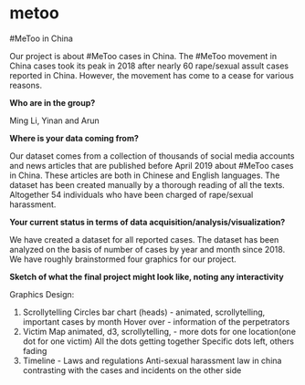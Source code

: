 # metoo
#MeToo in China


Our project is about #MeToo cases in China. The #MeToo movement in China cases took its peak in 2018 after nearly 60 rape/sexual assult cases reported in China. However, the movement has come to a cease for various reasons.
 
**Who are in the group?**

Ming Li, Yinan and Arun
 
**Where is your data coming from?**

Our dataset comes from a collection of thousands of social media accounts and news articles that are published before April 2019 about #MeToo cases in China. These articles are both in Chinese and English languages. The dataset has been created manually by a thorough reading of all the texts. Altogether 54 individuals who have been charged of rape/sexual harassment. 
 
**Your current status in terms of data acquisition/analysis/visualization?**

We have created a dataset for all reported cases. The dataset has been analyzed on the basis of number of cases by year and month since 2018. We have roughly brainstormed four graphics for our project.
 
**Sketch of what the final project might look like, noting any interactivity**

Graphics Design:
1. Scrollytelling
Circles bar chart (heads) - animated, scrollytelling, important cases by month
Hover over - information of the perpetrators
2. Victim Map
animated, d3, scrollytelling, - more dots for one location(one dot for one victim)
All the dots getting together 
Specific dots left, others fading
3. Timeline - Laws and regulations
Anti-sexual harassment law in china contrasting with the cases and incidents on the other side
